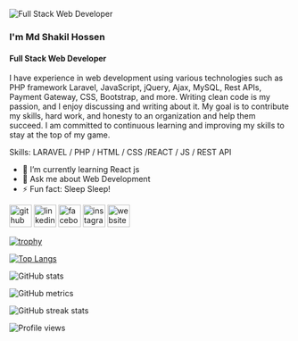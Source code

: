 ![Full Stack Web Developer](https://media.licdn.com/dms/image/C4D03AQEQA_8YnKnXog/profile-displayphoto-shrink_100_100/0/1623125307597?e=1689206400&v=beta&t=HvQTtvMeKImTsUFHu4hyJvWLqKlVQaQr9SXxu3JH6hs)

### I'm Md Shakil Hossen
#### Full Stack Web Developer

I have experience in web development using various technologies such as PHP framework Laravel, JavaScript, jQuery, Ajax, MySQL, Rest APIs, Payment Gateway, CSS, Bootstrap, and more. Writing clean code is my passion, and I enjoy discussing and writing about it. My goal is to contribute my skills, hard work, and honesty to an organization and help them succeed. I am committed to continuous learning and improving my skills to stay at the top of my game.

Skills: LARAVEL / PHP / HTML / CSS /REACT / JS / REST API

- 🌱 I’m currently learning React js 
- 💬 Ask me about Web Development 
- ⚡ Fun fact: Sleep Sleep! 


[<img src='https://cdn.jsdelivr.net/npm/simple-icons@3.0.1/icons/github.svg' alt='github' height='40'>](https://github.com/shakil566)  [<img src='https://cdn.jsdelivr.net/npm/simple-icons@3.0.1/icons/linkedin.svg' alt='linkedin' height='40'>](https://www.linkedin.com/in/shakil-hossen566/)  [<img src='https://cdn.jsdelivr.net/npm/simple-icons@3.0.1/icons/facebook.svg' alt='facebook' height='40'>](https://www.facebook.com/shakilhossen.5.5.6)  [<img src='https://cdn.jsdelivr.net/npm/simple-icons@3.0.1/icons/instagram.svg' alt='instagram' height='40'>](https://www.instagram.com/_shakil.hossen_/)  [<img src='https://cdn.jsdelivr.net/npm/simple-icons@3.0.1/icons/icloud.svg' alt='website' height='40'>](https://shakil-hossen.000webhostapp.com/)  

[![trophy](https://github-profile-trophy.vercel.app/?username=shakil566)](https://github.com/ryo-ma/github-profile-trophy)

[![Top Langs](https://github-readme-stats.vercel.app/api/top-langs/?username=shakil566)](https://github.com/anuraghazra/github-readme-stats)

![GitHub stats](https://github-readme-stats.vercel.app/api?username=shakil566&show_icons=true&count_private=true)  

![GitHub metrics](https://metrics.lecoq.io/shakil566)  

![GitHub streak stats](https://streak-stats.demolab.com/?user=shakil566)  

![Profile views](https://gpvc.arturio.dev/shakil566)  
